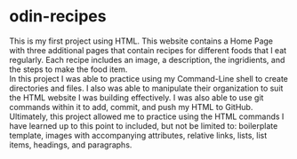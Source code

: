 # odin-recipes
This is my first project using HTML.  This website contains a Home Page with three additional pages that contain recipes for different foods that I eat regularly.  Each recipe includes an image, a description, the ingridients, and the steps to make the food item.  
In this project I was able to practice using my Command-Line shell to create directories and files.  I also was able to manipulate their organization to suit the HTML website I was building effectively.  I was also able to use git commands within it to add, commit, and push my HTML to GitHub.
Ultimately, this project allowed me to practice using the HTML commands I have learned up to this point to included, but not be limited to: boilerplate template, images with accompanying attributes, relative links, lists, list items, headings, and paragraphs.